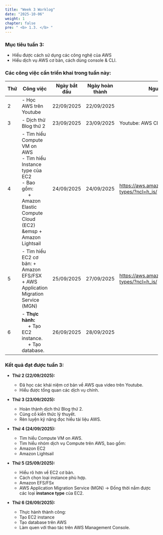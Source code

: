 ```yaml
---
title: "Week 3 Worklog"
date: "2025-10-06"
weight: 1
chapter: false
pre: " <b> 1.3. </b> "
---
```


### Mục tiêu tuần 3:

* Hiểu được cách sử dụng các công nghệ của AWS
* Hiểu dịch vụ AWS cơ bản, cách dùng console & CLI.

### Các công việc cần triển khai trong tuần này:
| Thứ | Công việc                                                                                                                                                        | Ngày bắt đầu | Ngày hoàn thành | Nguồn tài liệu                                         |
| --- |------------------------------------------------------------------------------------------------------------------------------------------------------------------|--------------|-----------------|--------------------------------------------------------|
| 2   | - Học AWS trên Youtube                                                                                                                                           | 22/09/2025   | 22/09/2025      |                                                        |
| 3   | - Dịch thử Blog thứ 2                                                                                                                                            | 23/09/2025   | 23/09/2025      | Youtube: AWS Cloud Journey                             |
| 4   | - Tìm hiểu Compute VM on AWS <br> - Tìm hiểu Instance type của EC2 <br> - Bao gồm: <br>&emsp;  + Amazon Elastic Compute Cloud (EC2) <br>&emsp + Amazon Lightsail | 24/09/2025   | 24/09/2025      | <https://aws.amazon.com/ec2/instance-types/?ncl=h_is/> |
| 5   | - Tìm hiểu EC2 cơ bản: + Amazon EFS/FSX  <br> + AWS Application Migration Service (MGN)                                                                          | 25/09/2025   | 27/09/2025      | <https://aws.amazon.com/ec2/instance-types/?ncl=h_is/> |
| 6   | - **Thực hành:** <br>&emsp; + Tạo EC2 instance. <br>&emsp; + Tạo database.                                                                                       | 26/09/2025   | 28/09/2025      |                                                        |

### Kết quả đạt được tuần 3:

* **Thứ 2 (22/09/2025):** 
   - Đã học các khái niệm cơ bản về AWS qua video trên Youtube.
   - Hiểu được tổng quan các dịch vụ chính.
  
* **Thứ 3 (23/09/2025):** 
   - Hoàn thành dịch thử Blog thứ 2.
   - Củng cố kiến thức lý thuyết.
   - Rèn luyện kỹ năng đọc hiểu tài liệu AWS.
  
* **Thứ 4 (24/09/2025):**
  - Tìm hiểu Compute VM on AWS.
  - Tìm hiểu nhóm dịch vụ Compute trên AWS, bao gồm:
  + Amazon EC2
  + Amazon Lightsail
    
* **Thứ 5 (25/09/2025):** 
   - Hiểu rõ hơn về EC2 cơ bản.
   - Cách chọn loại instance phù hợp.
   - Amazon EFS/FSx
   - AWS Application Migration Service (MGN)
→  Đồng thời nắm được các loại **instance type** của EC2.

* **Thứ 6 (26/09/2025):** 
   - Thực hành thành công:
    + Tạo EC2 instance
    + Tạo database trên AWS
    + Làm quen với thao tác trên AWS Management Console.


